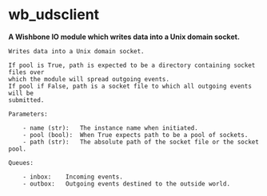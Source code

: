 wb_udsclient
============

**A Wishbone IO module which writes data into a Unix domain socket.**

    Writes data into a Unix domain socket.  
    
    If pool is True, path is expected to be a directory containing socket files over
    which the module will spread outgoing events.
    If pool if False, path is a socket file to which all outgoing events will be
    submitted.
        
    Parameters:

        - name (str):   The instance name when initiated.
        - pool (bool):  When True expects path to be a pool of sockets.        
        - path (str):   The absolute path of the socket file or the socket pool.
        
    Queues:

        - inbox:    Incoming events.
        - outbox:   Outgoing events destined to the outside world.
    

